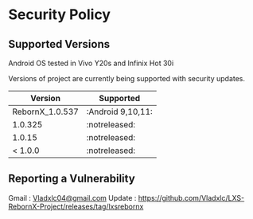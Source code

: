 # Security Policy

## Supported Versions
Android OS
tested in Vivo Y20s and Infinix Hot 30i

Versions of project are
currently being supported with security updates.

| Version         | Supported          |
| ----------------| ------------------ |
| RebornX_1.0.537 | :Android 9,10,11:  |
| 1.0.325         | :notreleased:      |
| 1.0.15          | :notreleased:      |
| < 1.0.0         | :notreleased:      |

## Reporting a Vulnerability

Gmail : Vladxlc04@gmail.com
Update : https://github.com/Vladxlc/LXS-RebornX-Project/releases/tag/lxsrebornx
